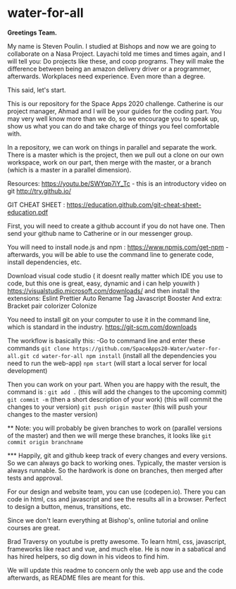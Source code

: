 # water-for-all

**Greetings Team.** 

My name is Steven Poulin. I studied at Bishops and now we are going to collaborate on a Nasa Project. Layachi told me times and times again, and I will tell you: Do projects like these, and coop programs. They will make the difference between being an amazon delivery driver or a programmer, afterwards. Workplaces need experience. Even more than a degree. 

This said, let's start. 

This is our repository for the Space Apps 2020 challenge. Catherine is our project manager, Ahmad and I will be your guides for the coding part. You may very well know more than we do, so we encourage you to speak up, show us what you can do and take charge of things you feel comfortable with. 

In a repository, we can work on things in parallel and separate the work. There is a master which is the project, then we pull out a clone on our own workspace, work on our part, then merge with the master, or a branch (which is a master in a parallel dimension).

Resources:  https://youtu.be/SWYqp7iY_Tc  - this is an introductory video on git
            http://try.github.io/

GIT CHEAT SHEET : https://education.github.com/git-cheat-sheet-education.pdf

First, you will need to create a github account if you do not have one. Then send your github name to Catherine or in our messenger group.

You will need to install node.js and npm : https://www.npmjs.com/get-npm     -afterwards, you will be able to use the command line to generate code, install dependencies, etc.

Download visual code studio ( it doesnt really matter which IDE you use to code, but this one is great, easy, dynamic and i can help youwith )
https://visualstudio.microsoft.com/downloads/
and then install the extensions:
            Eslint
            Prettier
            Auto Rename Tag
            Javascript Booster
                        And extra:
                                    Bracket pair colorizer
                                    Colonize

You need to install git on your computer to use it in the command line, which is standard in the industry. https://git-scm.com/downloads

The workflow is basically this: 
            -Go to command line and enter these commands
            ```
            git clone https://github.com/SpaceApps20-Water/water-for-all.git
            cd water-for-all
            npm install ``` (install all the dependencies you need to run the web-app)
            `npm start` (will start a local server for local development)

Then you can work on your part. When you are happy with the result, the command is : `git add .` (this will add the changes to the upcoming commit)
                                                                                     `git commit -m` (then a short description of your work) (this will commit the changes to your version)
                                                                                     `git push origin master` (this will push your changes to the master version)
                                                                                     
** Note: you will probably be given branches to work on (parallel versions of the master) and then we will merge these branches, it looks like `git commit origin branchname`   

*** Happily, git and github keep track of every changes and every versions. So we can always go back to working ones. Typically, the master version is always runnable. So the hardwork is done on branches, then merged after tests and approval.
                                                                                     
                                                                                  
For our design and website team, you can use (codepen.io). There you can code in html, css and javascript and see the results all in a browser. Perfect to design a button, menus, transitions, etc. 

Since we don't learn everything at Bishop's, online tutorial and online courses are great. 

Brad Traversy on youtube is pretty awesome. To learn html, css, javascript, frameworks like react and vue, and much else. He is now in a sabatical and has hired helpers, so dig down in his videos to find him.

We will update this readme to concern only the web app use and the code afterwards, as README files are meant for this.
